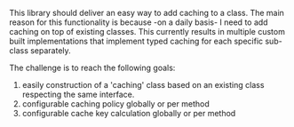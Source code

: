This library should deliver an easy way to add caching to a class.
The main reason for this functionality is because -on a daily basis- I need to add caching on top of existing classes.
This currently results in multiple custom built implementations that implement typed caching for each specific sub-class separately.

The challenge is to reach the following goals:
1. easily construction of a 'caching' class based on an existing class respecting the same interface.
2. configurable caching policy globally or per method
3. configurable cache key calculation globally or per method
